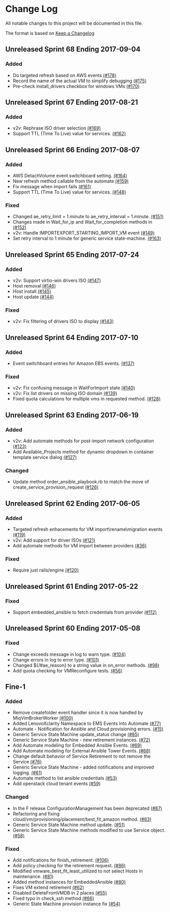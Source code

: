 # Change Log

All notable changes to this project will be documented in this file.

The format is based on [Keep a Changelog](http://keepachangelog.com/en/1.0.0/)

## Unreleased Sprint 68 Ending 2017-09-04

### Added
- Do targeted refresh based on AWS events [(#178)](https://github.com/ManageIQ/manageiq-content/pull/178)
- Record the name of the actual VM to simplify debugging [(#175)](https://github.com/ManageIQ/manageiq-content/pull/175)
- Pre-check install_drivers checkbox for windows VMs [(#170)](https://github.com/ManageIQ/manageiq-content/pull/170)


## Unreleased Sprint 67 Ending 2017-08-21

### Added
- v2v: Rephrase ISO driver selection [(#169)](https://github.com/ManageIQ/manageiq-content/pull/169)
- Support TTL (Time To Live) value for services. [(#162)](https://github.com/ManageIQ/manageiq-content/pull/162)


## Unreleased Sprint 66 Ending 2017-08-07

### Added
- AWS DetachVolume event switchboard setting. [(#164)](https://github.com/ManageIQ/manageiq-content/pull/164)
- New refresh method callable from the automate [(#159)](https://github.com/ManageIQ/manageiq-content/pull/159)
- Fix message when import fails [(#161)](https://github.com/ManageIQ/manageiq-content/pull/161)
- Support TTL (Time To Live) value for services. [(#148)](https://github.com/ManageIQ/manageiq-content/pull/148)

### Fixed
- Changed ae_retry_limit = 1.minute to ae_retry_interval = 1.minute. [(#151)](https://github.com/ManageIQ/manageiq-content/pull/151)
- Changes made in Wait_for_ip and Wait_for_completion methods in [(#152)](https://github.com/ManageIQ/manageiq-content/pull/152)
- v2v: Handle IMPORTEXPORT_STARTING_IMPORT_VM event [(#149)](https://github.com/ManageIQ/manageiq-content/pull/149)
- Set retry interval to 1 minute for generic service state-machine. [(#163)](https://github.com/ManageIQ/manageiq-content/pull/163)

## Unreleased Sprint 65 Ending 2017-07-24

### Added
- v2v: Support virtio-win drivers ISO [(#147)](https://github.com/ManageIQ/manageiq-content/pull/147)
- Host removal [(#146)](https://github.com/ManageIQ/manageiq-content/pull/146)
- Host install [(#145)](https://github.com/ManageIQ/manageiq-content/pull/145)
- Host update [(#144)](https://github.com/ManageIQ/manageiq-content/pull/144)

### Fixed
- v2v: Fix filtering of drivers ISO to display [(#143)](https://github.com/ManageIQ/manageiq-content/pull/143)

## Unreleased Sprint 64 Ending 2017-07-10

### Added
- Event switchboard entries for Amazon EBS events. [(#137)](https://github.com/ManageIQ/manageiq-content/pull/137)

### Fixed
- v2v: Fix confusing message in WaitForImport state [(#140)](https://github.com/ManageIQ/manageiq-content/pull/140)
- v2v: Fix list drivers on missing ISO domain [(#139)](https://github.com/ManageIQ/manageiq-content/pull/139)
- Fixed quota calculations for multiple vms in requested method. [(#128)](https://github.com/ManageIQ/manageiq-content/pull/128)

## Unreleased Sprint 63 Ending 2017-06-19

### Added
- v2v: Add automate methods for post-import network configuration [(#123)](https://github.com/ManageIQ/manageiq-content/pull/123)
- Add Available_Projects method for dynamic dropdown in container template service dialog [(#127)](https://github.com/ManageIQ/manageiq-content/pull/127)

### Changed
- Update method order_ansible_playbook.rb to match the move of create_service_provision_request [(#126)](https://github.com/ManageIQ/manageiq-content/pull/126)

## Unreleased Sprint 62 Ending 2017-06-05

### Added
- Targeted refresh enhacements for VM import\rename\migration events [(#119)](https://github.com/ManageIQ/manageiq-content/pull/119)
- v2v: Add support for driver ISOs [(#121)](https://github.com/ManageIQ/manageiq-content/pull/121)
- Add automate methods for VM import between providers [(#36)](https://github.com/ManageIQ/manageiq-content/pull/36)

### Fixed
- Require just rails/engine [(#120)](https://github.com/ManageIQ/manageiq-content/pull/120)

## Unreleased Sprint 61 Ending 2017-05-22

### Fixed
- Support embedded_ansible to fetch credentials from provider [(#112)](https://github.com/ManageIQ/manageiq-content/pull/112)

## Unreleased Sprint 60 Ending 2017-05-08

### Fixed
- Change exceeds message in log to warn type. [(#104)](https://github.com/ManageIQ/manageiq-content/pull/104)
- Change errors in log to error type. [(#101)](https://github.com/ManageIQ/manageiq-content/pull/101)
- Changed ${/#ae_reason} to a string value in on_error methods. [(#98)](https://github.com/ManageIQ/manageiq-content/pull/98)
- Add quota checking for VMReconfigure tests. [(#56)](https://github.com/ManageIQ/manageiq-content/pull/56)

## Fine-1

### Added
- Remove createfolder event handler since it is now handled by MiqVimBrokerWorker [(#100)](https://github.com/ManageIQ/manageiq-content/pull/100)
- Added LenovoXclarity Namespace to EMS Events into Automate [(#77)](https://github.com/ManageIQ/manageiq-content/pull/77)
- Automate - Notification for Ansible and Cloud provisioning errors. [(#15)](https://github.com/ManageIQ/manageiq-content/pull/15)
- Generic Service State Machine update_status change [(#85)](https://github.com/ManageIQ/manageiq-content/pull/85)
- Generic Service State Machine - new retirement instances. [(#72)](https://github.com/ManageIQ/manageiq-content/pull/72)
- Add Automate modeling for Embedded Ansible Events. [(#69)](https://github.com/ManageIQ/manageiq-content/pull/69)
- Add Automate modeling for External Ansible Tower Events. [(#68)](https://github.com/ManageIQ/manageiq-content/pull/68)
- Change default behavior of Service Retirement to not remove the Service [(#76)](https://github.com/ManageIQ/manageiq-content/pull/76)
- Generic Service State Machine - added notifications and improved logging. [(#61)](https://github.com/ManageIQ/manageiq-content/pull/61)
- Automate method to list ansible credentials [(#53)](https://github.com/ManageIQ/manageiq-content/pull/53)
- Add openstack cloud tenant events [(#59)](https://github.com/ManageIQ/manageiq-content/pull/59)

### Changed
- In the F release ConfigurationManagement has been deprecated [(#87)](https://github.com/ManageIQ/manageiq-content/pull/87)
- Refactoring and fixing cloud/vm/provisioning/placement/best_fit_amazon method. [(#63)](https://github.com/ManageIQ/manageiq-content/pull/63)
- Generic Service State Machine method update. [(#51)](https://github.com/ManageIQ/manageiq-content/pull/51)
- Generic Service State Machine methods modified to use Service object. [(#58)](https://github.com/ManageIQ/manageiq-content/pull/58)

### Fixed
- Add notifications for finish_retirement. [(#106)](https://github.com/ManageIQ/manageiq-content/pull/106)
- Add policy checking for the retirement request. [(#86)](https://github.com/ManageIQ/manageiq-content/pull/86)
- Modified vmware_best_fit_least_utilized to not select Hosts in maintenance. [(#81)](https://github.com/ManageIQ/manageiq-content/pull/81)
- Added method instances for EmbeddedAnsible [(#80)](https://github.com/ManageIQ/manageiq-content/pull/80)
- Fixes VM extend retirement [(#62)](https://github.com/ManageIQ/manageiq-content/pull/62)
- Disabled DeleteFromVMDB in 2 places [(#55)](https://github.com/ManageIQ/manageiq-content/pull/55)
- Fixed typo in check_ssh method [(#66)](https://github.com/ManageIQ/manageiq-content/pull/66)
- Generic State Machine provision instance fix [(#54)](https://github.com/ManageIQ/manageiq-content/pull/54)
